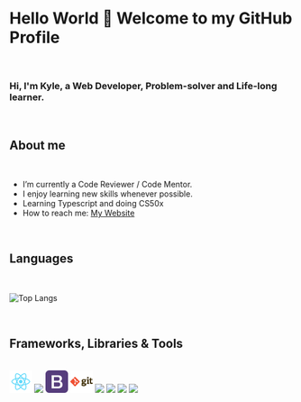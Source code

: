 # Hello World 👋 Welcome to my GitHub Profile
<br/>

### Hi, I'm Kyle, a Web Developer, Problem-solver and Life-long learner.
<br/>

## About me
<br/>

- I’m currently a Code Reviewer / Code Mentor.
- I enjoy learning new skills whenever possible.
- Learning Typescript and doing CS50x
- How to reach me: [My Website](https://www.kylemarunda.com/) 
<br/>

## Languages
<br/>

![Top Langs](https://github-readme-stats.vercel.app/api/top-langs/?username=Elyk-Adnuram&hide=TeX&layout=compact)

<br/>

## Frameworks, Libraries & Tools 
<br/>
<code><img height="40" src="https://raw.githubusercontent.com/github/explore/80688e429a7d4ef2fca1e82350fe8e3517d3494d/topics/react/react.png"></code>
<code><img height="40" src="https://images.ctfassets.net/c63hsprlvlya/IacLLeOBR5WCvdCPqKuff/6860b5cc464c4f54703a2befa3f706b4/nextjs3.webp"></code>
<code><img height="40" src="https://raw.githubusercontent.com/github/explore/80688e429a7d4ef2fca1e82350fe8e3517d3494d/topics/bootstrap/bootstrap.png"></code>
<code><img height="40" src="https://raw.githubusercontent.com/github/explore/80688e429a7d4ef2fca1e82350fe8e3517d3494d/topics/git/git.png"></code>
<code><img height="40" src="https://encrypted-tbn0.gstatic.com/images?q=tbn:ANd9GcRGS2AgRLgYbCiPFfpcI0QkIem5iCWSVYADnZ9mrgJOhg&s"></code>
<code><img height="40" src="https://yt3.googleusercontent.com/_q52i8bUAEvcb7JR4e-eNTv23y2A_wg5sCz0NC0GrGtcw1CRMWJSOPVHUDh_bngD0q4gMvVeoA=s900-c-k-c0x00ffffff-no-rj"></code>
<code><img height="40" src="https://tinyurl.com/2dbj8vbc"></code>
<code><img height="40" src="https://seeklogo.com/images/Y/yarn-logo-F5E7A65FA2-seeklogo.com.png"></code>








